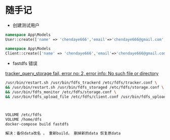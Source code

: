 # 随手记

- 创建测试用户
```php
namespace App\Models
User::create(['name' => 'chendaye666','email'=>'chendaye666@gmail.com','mobile' => 15271834241,'password' => bcrypt('long')]);

namespace App\Models
Client::create(['name' => 'chendaye666','email'=>'chendaye666@gmail.com','mobile' => 15271834241,'password' => bcrypt('chendaye')]);
```
- fastdfs 错误

[tracker_query_storage fail, error no: 2, error info: No such file or directory](https://blog.csdn.net/xyw591238/article/details/51487736)

```bash
/usr/bin/restart.sh /usr/bin/fdfs_trackerd /etc/fdfs/tracker.conf \
&& /usr/bin/restart.sh /usr/bin/fdfs_storaged /etc/fdfs/storage.conf \
&& /usr/bin/fdfs_monitor /etc/fdfs/storage.conf \
&& /usr/bin/fdfs_upload_file /etc/fdfs/client.conf /usr/bin/fdfs_upload_file



VOLUME /etc/fdfs
VOLUME /home/dfs
docker-compose build fastdfs

解决：备份data改名 ， 重新build， 删掉新的data 恢复原data
```

